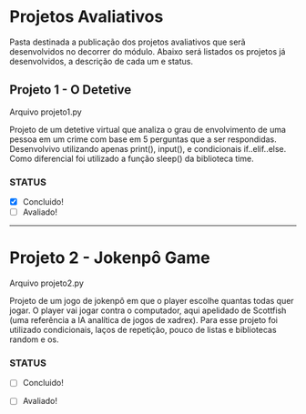 # Projetos Avaliativos
Pasta destinada a publicação dos projetos avaliativos que serã desenvolvidos no decorrer do módulo. 
Abaixo será listados os projetos já desenvolvidos, a descrição de cada um e status.

## Projeto 1 - O Detetive
  Arquivo projeto1.py
  
  Projeto de um detetive virtual que analiza o grau de envolvimento de uma pessoa em um crime com base em 5 perguntas que a ser respondidas. Desenvolvivo utilizando apenas print(), input(), e condicionais if..elif..else. Como diferencial foi utilizado a função sleep()
da biblioteca time.
 
### STATUS
- [x] Concluido!
- [ ] Avaliado!

---

# Projeto 2 - Jokenpô Game
  Arquivo projeto2.py

  Projeto de um jogo de jokenpô em que o player escolhe quantas todas quer jogar. O player vai jogar contra o computador, aqui apelidado de Scottfish (uma referência a IA analítica de jogos de xadrex). Para esse projeto foi utilizado condicionais, laços de repetição, pouco de listas e bibliotecas random e os.

### STATUS
- [ ] Concluido!
- [ ] Avaliado!

  
